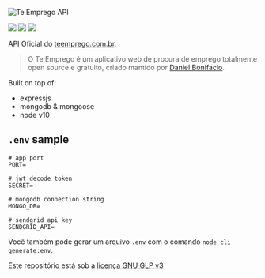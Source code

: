 ![Te Emprego API](https://i.imgur.com/WLg3n6g.png)

![](https://img.shields.io/david/xphub/te-emprego-api.svg?style=flat-square&logo=npm&color=561EBB&labelColor=222222)
![](https://img.shields.io/github/languages/code-size/xphub/te-emprego-api.svg?style=flat-square&logo=javascript&color=561EBB&labelColor=222222)
![](https://img.shields.io/github/followers/danielbonifacio.svg?label=Follow&style=social&link=http://github.com/danielbonifacio)

API Oficial do [teemprego.com.br](https://teemprego.com.br).

> O Te Emprego é um aplicativo web de procura de emprego totalmente open source e gratuito, criado mantido por [Daniel Bonifacio](https://github.com/danielbonifacio).

Built on top of:

- expressjs
- mongodb & mongoose
- node v10

## `.env` sample
``` env
# app port
PORT=

# jwt decode token
SECRET=

# mongodb connection string
MONGO_DB=

# sendgrid api key
SENDGRID_API=
```

Você também pode gerar um arquivo `.env` com o comando `node cli generate:env`.

Este repositório está sob a [licença GNU GLP v3](https://www.gnu.org/licenses/gpl-3.0.pt-br.html)
